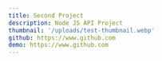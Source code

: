 ```yaml
---
title: Second Project
description: Node JS API Project
thumbnail: '/uploads/test-thumbnail.webp'
github: https://www.github.com
demo: https://www.github.com
---
```

